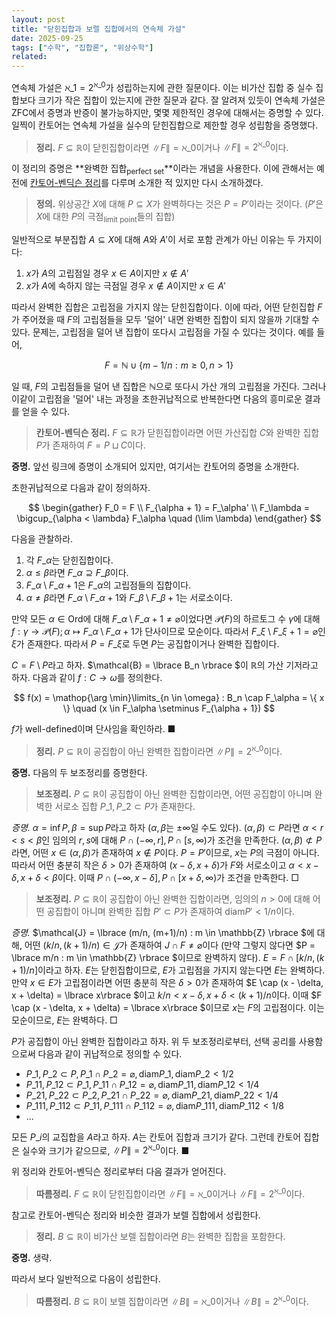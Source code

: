 ```yaml
---
layout: post
title: "닫힌집합과 보렐 집합에서의 연속체 가설"
date: 2025-09-25
tags: ["수학", "집합론", "위상수학"]
related:
---
```


연속체 가설은 $\aleph\_1 = 2^{\aleph\_0}$가 성립하는지에 관한 질문이다. 이는 비가산 집합 중 실수 집합보다 크기가 작은 집합이 있는지에 관한 질문과 같다. 잘 알려져 있듯이 연속체 가설은 ZFC에서 증명과 반증이 불가능하지만, 몇몇 제한적인 경우에 대해서는 증명할 수 있다. 일찍이 칸토어는 연속체 가설을 실수의 닫힌집합으로 제한할 경우 성립함을 증명했다.

> **정리.** $F \subseteq \mathbb{R}$이 닫힌집합이라면 $\|F\| = \aleph\_0$이거나 $\|F\| = 2^{\aleph\_0}$이다.

이 정리의 증명은 **완벽한 집합<sub>perfect set</sub>**이라는 개념을 사용한다. 이에 관해서는 예전에 [칸토어-벤딕슨 정리](https://dimenerno.github.io/2024/12/25/Cantor-Bendixson)를 다루며 소개한 적 있지만 다시 소개하겠다.

> **정의.** 위상공간 $X$에 대해 $P \subseteq X$가 완벽하다는 것은 $P = P'$이라는 것이다. ($P'$은 $X$에 대한 $P$의 극점<sub>limit point</sub>들의 집합)

일반적으로 부분집합 $A \subseteq X$에 대해 $A$와 $A'$이 서로 포함 관계가 아닌 이유는 두 가지이다:

1. $x$가 $A$의 고립점일 경우 $x \in A$이지만 $x \notin A'$
2. $x$가 $A$에 속하지 않는 극점일 경우 $x \notin A$이지만 $x \in A'$

따라서 완벽한 집합은 고립점을 가지지 않는 닫힌집합이다. 이에 따라, 어떤 닫힌집합 $F$가 주어졌을 때 $F$의 고립점들을 모두 '덜어' 내면 완벽한 집합이 되지 않을까 기대할 수 있다. 문제는, 고립점을 덜어 낸 집합이 또다시 고립점을 가질 수 있다는 것이다. 예를 들어,

$$
F = \mathbb{N} \cup \lbrace  m - 1/n : m \geq 0, n > 1 \rbrace
$$

일 때, $F$의 고립점들을 덜어 낸 집합은 $\mathbb{N}$으로 또다시 가산 개의 고립점을 가진다. 그러나 이같이 고립점을 '덜어' 내는 과정을 초한귀납적으로 반복한다면 다음의 흥미로운 결과를 얻을 수 있다.

> **칸토어-벤딕슨 정리.** $F \subseteq \mathbb{R}$가 닫힌집합이라면 어떤 가산집합 $C$와 완벽한 집합 $P$가 존재하여 $F = P \sqcup C$이다.

**증명.** 앞선 링크에 증명이 소개되어 있지만, 여기서는 칸토어의 증명을 소개한다.

초한귀납적으로 다음과 같이 정의하자.

$$
\begin{gather}
F_0 = F \\
F_{\alpha + 1} = F_\alpha' \\
F_\lambda = \bigcup_{\alpha < \lambda} F_\alpha \quad (\lim \lambda)
\end{gather}
$$

다음을 관찰하라.

1. 각 $F\_\alpha$는 닫힌집합이다.
2. $\alpha \leq \beta$라면 $F\_\alpha \supseteq F\_\beta$이다.
3. $F\_\alpha \setminus F\_{\alpha + 1}$은 $F\_\alpha$의 고립점들의 집합이다.
4. $\alpha \neq \beta$라면 $F\_{\alpha} \setminus F\_{\alpha + 1}$와 $F\_{\beta} \setminus F\_{\beta+1}$는 서로소이다.

만약 모든 $\alpha \in \mathrm{Ord}$에 대해 $F\_{\alpha} \setminus F\_{\alpha+1} \neq \varnothing$이었다면 $\mathcal{P}(F)$의 하르토그 수 $\gamma$에 대해 $f : \gamma \to \mathcal{P}(F); \alpha \mapsto F\_{\alpha} \setminus F\_{\alpha + 1}$가 단사이므로 모순이다. 따라서 $F\_{\xi} \setminus F\_{\xi+1} = \varnothing$인 $\xi$가 존재한다. 따라서 $P = F\_\xi$로 두면 $P$는 공집합이거나 완벽한 집합이다.

$C = F \setminus P$라고 하자. $\mathcal{B} = \lbrace  B\_n \rbrace $이 $\mathbb{R}$의 가산 기저라고 하자. 다음과 같이 $f: C \to \omega$를 정의한다.

$$
f(x) = \mathop{\arg \min}\limits_{n \in \omega} : B_n \cap F_\alpha = \{ x \} \quad (x \in F_\alpha \setminus F_{\alpha + 1})
$$

$f$가 well-defined이며 단사임을 확인하라. ■

> **정리.** $P \subseteq \mathbb{R}$이 공집합이 아닌 완벽한 집합이라면 $\|P\| = 2^{\aleph\_0}$이다.

**증명.** 다음의 두 보조정리를 증명한다.

> **보조정리.** $P \subseteq \mathbb{R}$이 공집합이 아닌 완벽한 집합이라면, 어떤 공집합이 아니며 완벽한 서로소 집합 $P\_1, P\_2 \subset P$가 존재한다.

_증명._ $\alpha = \inf P, \beta = \sup P$라고 하자 ($\alpha, \beta$는 $\pm \infty$일 수도 있다). $(\alpha, \beta) \subset P$라면 $\alpha < r < s < \beta$인 임의의 $r, s$에 대해 $P \cap (-\infty, r], P \cap [s, \infty)$가 조건을 만족한다. $(\alpha, \beta) \not\subset P$라면, 어떤 $x \in (\alpha, \beta)$가 존재하여 $x \notin P$이다. $P = P'$이므로, $x$는 $P$의 극점이 아니다. 따라서 어떤 충분히 작은 $\delta > 0$가 존재하여 $(x - \delta, x + \delta)$가 $F$와 서로소이고 $\alpha < x - \delta, x + \delta < \beta$이다. 이때 $P \cap (-\infty, x - \delta], P \cap [x + \delta, \infty)$가 조건을 만족한다. □

> **보조정리.** $P \subseteq \mathbb{R}$이 공집합이 아닌 완벽한 집합이라면, 임의의 $n > 0$에 대해 어떤 공집합이 아니며 완벽한 집합 $P' \subset P$가 존재하여 $\mathrm{diam} P' < 1/n$이다.

_증명._ $\mathcal{J} = \lbrace  (m/n, (m+1)/n) : m \in \mathbb{Z} \rbrace $에 대해, 어떤 $(k/n, (k+1)/n) \in \mathcal{J}$가 존재하여 $J \cap F \neq \varnothing$이다 (만약 그렇지 않다면 $P = \lbrace  m/n : m \in \mathbb{Z} \rbrace $이므로 완벽하지 않다). $E = F \cap [k/n, (k+1)/n]$이라고 하자. $E$는 닫힌집합이므로, $E$가 고립점을 가지지 않는다면 $E$는 완벽하다. 만약 $x \in E$가 고립점이라면 어떤 충분히 작은 $\delta > 0$가 존재하여 $E \cap (x - \delta, x + \delta) = \lbrace  x\rbrace $이고 $k/n < x - \delta, x + \delta < (k + 1)/n$이다. 이때 $F \cap (x - \delta, x + \delta) = \lbrace  x\rbrace $이므로 $x$는 $F$의 고립점이다. 이는 모순이므로, $E$는 완벽하다. □

$P$가 공집합이 아닌 완벽한 집합이라고 하자. 위 두 보조정리로부터, 선택 공리를 사용함으로써 다음과 같이 귀납적으로 정의할 수 있다.

- $P\_1, P\_2 \subset P, P\_1 \cap P\_2 = \varnothing, \mathrm{diam} P\_1, \mathrm{diam} P\_2 < 1/2$
- $P\_{11}, P\_{12} \subset P\_1, P\_{11} \cap P\_{12} = \varnothing, \mathrm{diam} P\_{11}, \mathrm{diam} P\_{12} < 1/4$
- $P\_{21}, P\_{22} \subset P\_2, P\_{21} \cap P\_{22} = \varnothing, \mathrm{diam} P\_{21}, \mathrm{diam} P\_{22} < 1/4$
- $P\_{111}, P\_{112} \subset P\_{11}, P\_{111} \cap P\_{112} = \varnothing, \mathrm{diam} P\_{111}, \mathrm{diam} P\_{112} < 1/8$
- ...

모든 $P\_i$의 교집합을 $A$라고 하자. $A$는 칸토어 집합과 크기가 같다. 그런데 칸토어 집합은 실수와 크기가 같으므로, $\|P\| = 2^{\aleph\_0}$이다. ■

위 정리와 칸토어-벤딕슨 정리로부터 다음 결과가 얻어진다.

> **따름정리.** $F \subseteq \mathbb{R}$이 닫힌집합이라면 $\|F\| = \aleph\_0$이거나 $\|F\| = 2^{\aleph\_0}$이다.

참고로 칸토어-벤딕슨 정리와 비슷한 결과가 보렐 집합에서 성립한다.

> **정리.** $B \subseteq \mathbb{R}$이 비가산 보렐 집합이라면 $B$는 완벽한 집합을 포함한다.

**증명.** 생략.

따라서 보다 일반적으로 다음이 성립한다.

> **따름정리.** $B \subseteq \mathbb{R}$이 보렐 집합이라면 $\|B\| = \aleph\_0$이거나 $\|B\| = 2^{\aleph\_0}$이다.
